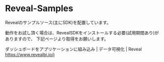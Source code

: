 # Reveal-Samples

Revealのサンプルソース(主にSDK)を配置しています。

動作をお試し頂く場合は、RevealSDKをインストールする必要(試用期間あり)がありますので、
下記ページより取得をお願いします。


ダッシュボードをアプリケーションに組み込み | データ可視化 | Reveal
https://www.revealbi.io/j
